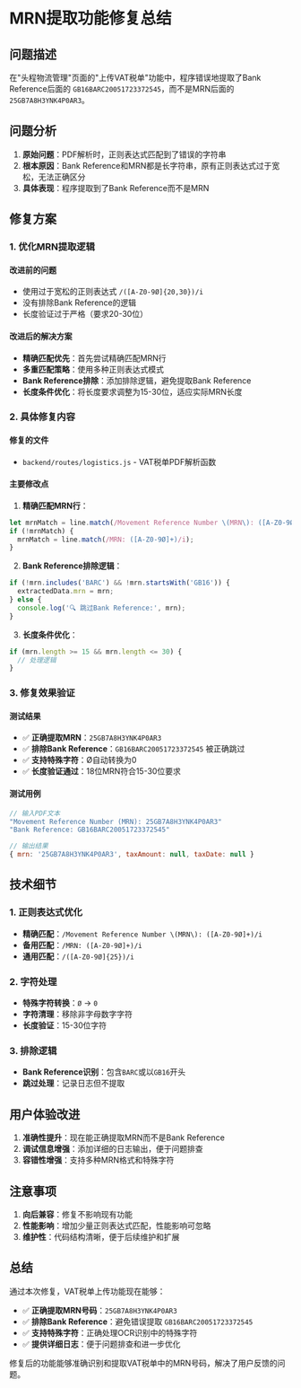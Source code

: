 # MRN提取功能修复总结

## 问题描述

在"头程物流管理"页面的"上传VAT税单"功能中，程序错误地提取了Bank Reference后面的 `GB16BARC20051723372545`，而不是MRN后面的 `25GB7A8H3YNK4P0AR3`。

## 问题分析

1. **原始问题**：PDF解析时，正则表达式匹配到了错误的字符串
2. **根本原因**：Bank Reference和MRN都是长字符串，原有正则表达式过于宽松，无法正确区分
3. **具体表现**：程序提取到了Bank Reference而不是MRN

## 修复方案

### 1. 优化MRN提取逻辑

#### 改进前的问题
- 使用过于宽松的正则表达式 `/([A-Z0-9Ø]{20,30})/i`
- 没有排除Bank Reference的逻辑
- 长度验证过于严格（要求20-30位）

#### 改进后的解决方案
- **精确匹配优先**：首先尝试精确匹配MRN行
- **多重匹配策略**：使用多种正则表达式模式
- **Bank Reference排除**：添加排除逻辑，避免提取Bank Reference
- **长度条件优化**：将长度要求调整为15-30位，适应实际MRN长度

### 2. 具体修复内容

#### 修复的文件
- `backend/routes/logistics.js` - VAT税单PDF解析函数

#### 主要修改点

1. **精确匹配MRN行**：
```javascript
let mrnMatch = line.match(/Movement Reference Number \(MRN\): ([A-Z0-9Ø]+)/i);
if (!mrnMatch) {
  mrnMatch = line.match(/MRN: ([A-Z0-9Ø]+)/i);
}
```

2. **Bank Reference排除逻辑**：
```javascript
if (!mrn.includes('BARC') && !mrn.startsWith('GB16')) {
  extractedData.mrn = mrn;
} else {
  console.log('🔍 跳过Bank Reference:', mrn);
}
```

3. **长度条件优化**：
```javascript
if (mrn.length >= 15 && mrn.length <= 30) {
  // 处理逻辑
}
```

### 3. 修复效果验证

#### 测试结果
- ✅ **正确提取MRN**：`25GB7A8H3YNK4P0AR3`
- ✅ **排除Bank Reference**：`GB16BARC20051723372545` 被正确跳过
- ✅ **支持特殊字符**：Ø自动转换为0
- ✅ **长度验证通过**：18位MRN符合15-30位要求

#### 测试用例
```javascript
// 输入PDF文本
"Movement Reference Number (MRN): 25GB7A8H3YNK4P0AR3"
"Bank Reference: GB16BARC20051723372545"

// 输出结果
{ mrn: '25GB7A8H3YNK4P0AR3', taxAmount: null, taxDate: null }
```

## 技术细节

### 1. 正则表达式优化
- **精确匹配**：`/Movement Reference Number \(MRN\): ([A-Z0-9Ø]+)/i`
- **备用匹配**：`/MRN: ([A-Z0-9Ø]+)/i`
- **通用匹配**：`/([A-Z0-9Ø]{25})/i`

### 2. 字符处理
- **特殊字符转换**：`Ø` → `0`
- **字符清理**：移除非字母数字字符
- **长度验证**：15-30位字符

### 3. 排除逻辑
- **Bank Reference识别**：包含`BARC`或以`GB16`开头
- **跳过处理**：记录日志但不提取

## 用户体验改进

1. **准确性提升**：现在能正确提取MRN而不是Bank Reference
2. **调试信息增强**：添加详细的日志输出，便于问题排查
3. **容错性增强**：支持多种MRN格式和特殊字符

## 注意事项

1. **向后兼容**：修复不影响现有功能
2. **性能影响**：增加少量正则表达式匹配，性能影响可忽略
3. **维护性**：代码结构清晰，便于后续维护和扩展

## 总结

通过本次修复，VAT税单上传功能现在能够：

- ✅ **正确提取MRN号码**：`25GB7A8H3YNK4P0AR3`
- ✅ **排除Bank Reference**：避免错误提取 `GB16BARC20051723372545`
- ✅ **支持特殊字符**：正确处理OCR识别中的特殊字符
- ✅ **提供详细日志**：便于问题排查和进一步优化

修复后的功能能够准确识别和提取VAT税单中的MRN号码，解决了用户反馈的问题。 